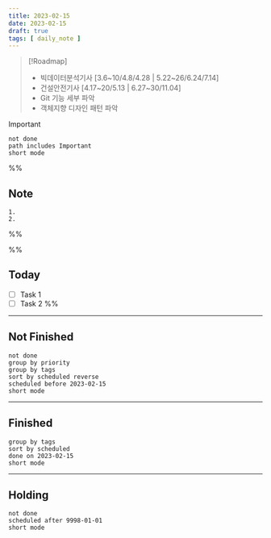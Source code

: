 ```yaml
---
title: 2023-02-15
date: 2023-02-15
draft: true
tags: [ daily_note ]
---
```


> [!Roadmap] 
> - 빅데이터분석기사 [3.6~10/4.8/4.28 | 5.22~26/6.24/7.14]
> - 건설안전기사 [4.17~20/5.13 | 6.27~30/11.04]
> - Git 기능 세부 파악
> - 객체지향 디자인 패턴 파악

> [!important] 
> ```tasks
> not done
> path includes Important
> short mode
> ```

%%
## Note
	1. 
	2. 
 
%%

%%
## Today
- [ ] Task 1
- [ ] Task 2
%%

---
## Not Finished
```tasks
not done
group by priority
group by tags
sort by scheduled reverse
scheduled before 2023-02-15
short mode
```
---
## Finished
```tasks
group by tags
sort by scheduled
done on 2023-02-15
short mode
```
---
## Holding
```tasks
not done
scheduled after 9998-01-01
short mode
```